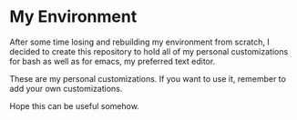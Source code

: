 # My Environment

After some time losing and rebuilding my environment from scratch, I decided to
create this repository to hold all of my personal customizations for bash as
well as for emacs, my preferred text editor.

These are my personal customizations. If you want to use it, remember to add
your own customizations.

Hope this can be useful somehow.
